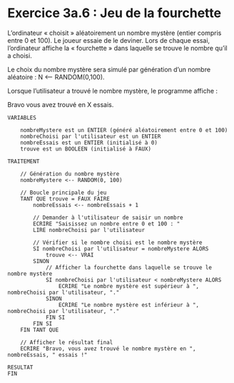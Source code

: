 #  Exercice 3a.6 : Jeu de la fourchette
L’ordinateur « choisit » aléatoirement un nombre mystère (entier compris entre 0 et 100).
Le joueur essaie de le deviner.
Lors de chaque essai, l’ordinateur affiche la « fourchette » dans laquelle se trouve le nombre qu’il a choisi.

Le choix du nombre mystère sera simulé par génération d’un nombre aléatoire : N <-- RANDOM(0,100).

Lorsque l’utilisateur a trouvé le nombre mystère, le programme affiche :

Bravo vous avez trouvé en X essais.


````
VARIABLES

	nombreMystere est un ENTIER (généré aléatoirement entre 0 et 100)
	nombreChoisi par l'utilisateur est un ENTIER
	nombreEssais est un ENTIER (initialisé à 0)
	trouve est un BOOLEEN (initialisé à FAUX)

TRAITEMENT

	// Génération du nombre mystère
	nombreMystere <-- RANDOM(0, 100)

	// Boucle principale du jeu
	TANT QUE trouve = FAUX FAIRE
		nombreEssais <-- nombreEssais + 1

		// Demander à l'utilisateur de saisir un nombre
		ECRIRE "Saisissez un nombre entre 0 et 100 : "
		LIRE nombreChoisi par l'utilisateur

		// Vérifier si le nombre choisi est le nombre mystère
		SI nombreChoisi par l'utilisateur = nombreMystere ALORS
			trouve <-- VRAI
		SINON
			// Afficher la fourchette dans laquelle se trouve le nombre mystère
			SI nombreChoisi par l'utilisateur < nombreMystere ALORS
				ECRIRE "Le nombre mystère est supérieur à ", nombreChoisi par l'utilisateur, "."
			SINON
				ECRIRE "Le nombre mystère est inférieur à ", nombreChoisi par l'utilisateur, "."
			FIN SI
		FIN SI
	FIN TANT QUE

	// Afficher le résultat final
	ECRIRE "Bravo, vous avez trouvé le nombre mystère en ", nombreEssais, " essais !"

RESULTAT
FIN

````